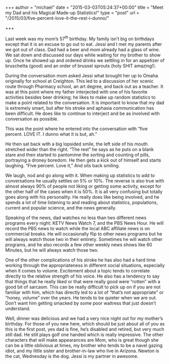 +++
author = "michael"
date = "2015-03-03T05:24:37+00:00"
title = "Meet my Dad and his Magical Made-up Statistics!"
type = "post"
url = "/2015/03/five-percent-love-it-the-rest-i-dunno/"

+++

Last week was my mom’s 57<sup>th</sup> birthday. My family isn’t big on birthdays except that it is an excuse to go out to eat. Jessi and I met my parents after we got out of class. Dad had a beer and mom already had a glass of wine. We sat down and discussed our days while waiting for my brother to show up. Once he showed up and ordered drinks we settling in for an appetizer of bruschetta (good) and an order of brussel sprouts (holy SHIT amazing!).

During the conversation mom asked Jessi what brought her up to Omaha originally for school at Creighton. This led to a discussion of her scenic route through Pharmacy school, an art degree, and back out as a teacher. It was at this point where my father interjected with one of his favorite activities besides beer drinking; he likes to make up random statistics to make a point related to the conversation. It is important to know that my dad is extremely smart, but after his stroke and aphasia communication has been difficult. He does like to continue to interject and be as involved with conversation as possible.

This was the point where he entered into the conversation with “five percent. LOVE IT. I dunno what it is but, ah.”

He then sat back with a big lopsided smile, the left side of his mouth stretched wider than the right. “The rest” he says as he puts on a blank stare and then started to pantomime the sorting and counting of pills, portraying a droney boredom. He then gets a kick out of himself and starts laughing. “Five percent. Love it,” And sits back smiling.

We laugh, nod and go along with it. When making up statistics to add to conversations he usually settles on 5% or 10%. The reverse is also true with almost always 90% of people not liking or getting some activity, except for the other half of the cases when it is 50%. It is all very confusing but totally goes along with his personality. He really does like being involved, and he spends a lot of time listening to and reading about statistics, populations, current and popular science, and the news generally.

Speaking of the news, dad watches no less than two different news programs every night: KETV News Watch 7, and the PBS News Hour. He will record the PBS news to watch while the local ABC affiliate news is on commercial breaks. He will occasionally flip to other news programs but he will always watch those two in their entirety. Sometimes he will watch other programs, and he also records a few other weekly news shows like 60 Minutes, but he will always watch those two.

One of the other complications of his stroke he has also had a hard time working through the appropriateness in different social situations, especially when it comes to volume. Excitement about a topic tends to correlate directly to the relative strength of his voice. He also has a tendency to say that things that he really liked or that were really good were “rotten” with a good bit of sarcasm. This can be really difficult to pick up on if you are not familiar with him, which has directly led to a lot of “that’s not appropriate” or “honey, volume” over the years. He tends to be quieter when we are out. Don’t want him getting smacked by some poor waitress that just doesn’t understand.

Well, dinner was delicious and we had a very nice night out for my mother’s birthday. For those of you new here, which should be just about all of you as this is the first post, yes dad is fine, he’s disabled and retired, but very much still dad. He still plays golf one handed which is really impressive. The other characters that will make appearances are Mom, who is great though she can be a little oblivious at times, my brother who tends to be a navel gazing idiot, and my little sister and brother-in-law who live in Arizona. Newton is the cat, Wednesday is the dog. Jessi is my partner in awesome.